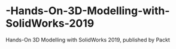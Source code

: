 # -Hands-On-3D-Modelling-with-SolidWorks-2019
Hands-On 3D Modelling with SolidWorks 2019, published by Packt
